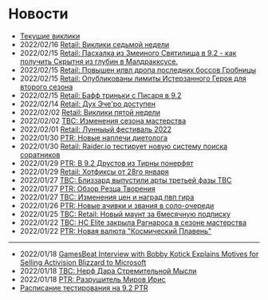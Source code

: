 # Новости

- [Текущие виклики](Weekly-Template.md)
- 2022/02/16 [Retail: Виклики седьмой недели](Weekly-07.md)
- 2022/02/15 [Retail: Пасхалка из Змеиного Святилища в 9.2 - как получить Скрытня из глубин в Малдракксусе.](325971.md)
- 2022/02/15 [Retail: Повышен илвл дропа последних боссов Гробницы](325943.md)
- 2022/02/15 [Retail: Опубликованы лимиты Истерзанного Героя для второго сезона](325967.md)
- 2022/02/15 [Retail: Бафф триньки с Писаря в 9.2](325872.md)
- 2022/02/14 [Retail: Дух Эче'ро доступен](325950.md)
- 2022/02/02 [Retail: Виклики пятой недели](Weekly-05.md)
- 2022/02/02 [TBC: Изменения сезона мастерства](325843.md)
- 2022/02/01 [Retail: Лунныый фестиваль 2022](325815.md)
- 2022/01/30 [PTR: Новые наплечи диетолога](325725.md)
- 2022/01/30 [Retail: Raider.io тестирует новую систему поиска соратников](325797.md)
- 2022/01/29 [PTR: В 9.2 Друстов из Тирны понерфят](325800.md)
- 2022/01/29 [Retail: Хотфиксы от 28го января](325802.md)
- 2022/01/27 [TBC: Близзард выпустили арты третьей фазы TBC](325786.md)
- 2022/01/27 [PTR: Обзор Резца Творения](../Guides/325762.md)
- 2022/01/27 [TBC: Изменения цен и наград пвп гира](325761.md)
- 2022/01/26 [PTR: Новые ачивки и звания в соло-очереди](325751.md)
- 2022/01/25 [TBC: Retail: Новый маунт за 6месячную подписку](325729.md)
- 2022/01/22 [TBC: HC Elite закрыла Рагнароса в сезоне мастерства](325709.md)
- 2022/01/22 [PTR: Новая валюта "Космический Плавень"](325707.md)

---
- 2022/01/18 [GamesBeat Interview with Bobby Kotick Explains Motives for Selling Activision Blizzard to Microsoft](325656.md)
- 2022/01/18 [TBC: Нерф Дара Стремительной Мысли](325638.md)  
- 2022/01/18 [PTR: Разрушитель Миров Ирис](325607.md)  
- [Расписание тестирования на 9.2 PTR](PTR-9.2-Testing-Schedule.md)